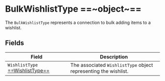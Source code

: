 # BulkWishlistType ==~object~==

The `BulkWishlistType` represents a connection to bulk adding items to a wishlist.

## Fields

| Field                                                 | Description                                                     |
| ------------------------------------------------------| --------------------------------------------------------------- |
| `WishlistType` [==WishlistType==](wishlist-type.md) | The associated `WishlistType` object representing the wishlist. |

